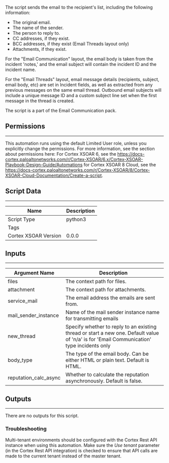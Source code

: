 The script sends the email to the recipient's list, including the following information:
- The original email. 
- The name of the sender.
- The person to reply to.
- CC addresses, if they exist.
- BCC addresses, if they exist (Email Threads layout only)
- Attachments, if they exist.

For the "Email Communication" layout, the email body is taken from the incident 'notes,' and the email subject will contain the incident ID and the incident name.

For the "Email Threads" layout, email message details (recipients, subject, email body, etc) are set in Incident fields, as well as extracted from any previous messages on the same email thread.  Outbound email subjects will include a unique message ID and a custom subject line set when the first message in the thread is created.

The script is a part of the Email Communication pack.

## Permissions
---

This automation runs using the default Limited User role, unless you explicitly change the permissions.
For more information, see the section about permissions here: For Cortex XSOAR 6, see the https://docs-cortex.paloaltonetworks.com/r/Cortex-XSOAR/6.x/Cortex-XSOAR-Playbook-Design-Guide/Automations for Cortex XSOAR 8 Cloud, see the https://docs-cortex.paloaltonetworks.com/r/Cortex-XSOAR/8/Cortex-XSOAR-Cloud-Documentation/Create-a-script.

## Script Data
---

| **Name** | **Description** |
| --- | --- |
| Script Type | python3 |
| Tags |  |
| Cortex XSOAR Version | 0.0.0 |

## Inputs
---

| **Argument Name**    | **Description** |
|----------------------| --- |
| files                | The context path for files. |
| attachment           | The context path for attachments. |
| service_mail         | The email address the emails are sent from. |
| mail_sender_instance | Name of the mail sender instance name for transmitting emails                                            |
| new_thread           | Specify whether to reply to an existing thread or start a new one.  Default value of 'n/a' is for 'Email Communication' type incidents only                                                                                                         |
| body_type            | The type of the email body. Can be either HTML or plain text. Default is HTML. |
| reputation_calc_async| Whether to calculate the reputation asynchronously. Default is false. |

## Outputs
---
There are no outputs for this script.

### Troubleshooting
Multi-tenant environments should be configured with the Cortex Rest API instance when using this 
automation. Make sure the *Use tenant* parameter (in the Cortex Rest API integration) is checked 
to ensure that API calls are made to the current tenant instead of the master tenant.
